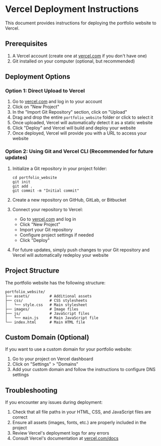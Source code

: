 # Vercel Deployment Instructions

This document provides instructions for deploying the portfolio website to Vercel.

## Prerequisites

1. A Vercel account (create one at [vercel.com](https://vercel.com) if you don't have one)
2. Git installed on your computer (optional, but recommended)

## Deployment Options

### Option 1: Direct Upload to Vercel

1. Go to [vercel.com](https://vercel.com) and log in to your account
2. Click on "New Project"
3. In the "Import Git Repository" section, click on "Upload"
4. Drag and drop the entire `portfolio_website` folder or click to select it
5. Once uploaded, Vercel will automatically detect it as a static website
6. Click "Deploy" and Vercel will build and deploy your website
7. Once deployed, Vercel will provide you with a URL to access your website

### Option 2: Using Git and Vercel CLI (Recommended for future updates)

1. Initialize a Git repository in your project folder:
   ```
   cd portfolio_website
   git init
   git add .
   git commit -m "Initial commit"
   ```

2. Create a new repository on GitHub, GitLab, or Bitbucket

3. Connect your repository to Vercel:
   - Go to [vercel.com](https://vercel.com) and log in
   - Click "New Project"
   - Import your Git repository
   - Configure project settings if needed
   - Click "Deploy"

4. For future updates, simply push changes to your Git repository and Vercel will automatically redeploy your website

## Project Structure

The portfolio website has the following structure:

```
portfolio_website/
├── assets/         # Additional assets
├── css/            # CSS stylesheets
│   └── style.css   # Main stylesheet
├── images/         # Image files
├── js/             # JavaScript files
│   └── main.js     # Main JavaScript file
└── index.html      # Main HTML file
```

## Custom Domain (Optional)

If you want to use a custom domain for your portfolio website:

1. Go to your project on Vercel dashboard
2. Click on "Settings" > "Domains"
3. Add your custom domain and follow the instructions to configure DNS settings

## Troubleshooting

If you encounter any issues during deployment:

1. Check that all file paths in your HTML, CSS, and JavaScript files are correct
2. Ensure all assets (images, fonts, etc.) are properly included in the project
3. Review Vercel's deployment logs for any errors
4. Consult Vercel's documentation at [vercel.com/docs](https://vercel.com/docs)
